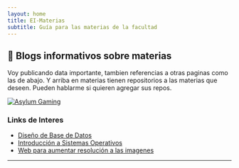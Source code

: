 ```yaml
---
layout: home
title: EI-Materias
subtitle: Guía para las materias de la facultad
---
```


## 🧉 Blogs informativos sobre materias

Voy publicando data importante, tambien referencias a otras paginas como las de abajo. Y arriba en materias tienen repositorios a las materias que deseen. Pueden hablarme si quieren agregar sus repos. 

<a href="discord.gg/Jur4R4Jcpx"><img src="https://i.ibb.co/DLfyNb0/Mesa-de-trabajo-19beast-wwww2.png" alt="Asylum Gaming" /></a>

### Links de Interes

- [Diseño de Base de Datos](https://fabocorp.github.io/DBD/)
- [Introducción a Sistemas Operativos](https://fabocorp.github.io/ISO/)
- [Web para aumentar resolución a las imagenes](https://imgupscaler.com/)

---